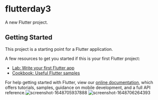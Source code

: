 # flutterday3

A new Flutter project.

## Getting Started

This project is a starting point for a Flutter application.

A few resources to get you started if this is your first Flutter project:

- [Lab: Write your first Flutter app](https://flutter.dev/docs/get-started/codelab)
- [Cookbook: Useful Flutter samples](https://flutter.dev/docs/cookbook)

For help getting started with Flutter, view our
[online documentation](https://flutter.dev/docs), which offers tutorials,
samples, guidance on mobile development, and a full API reference.![screenshot-1648705937888](https://user-images.githubusercontent.com/76991016/160986807-416fc8a6-e861-4514-b4f1-375656fd60e0.png)
![screenshot-1648706264393](https://user-images.githubusercontent.com/76991016/160986814-245b7c9f-d76d-4bea-8cd6-e8e855d43fc4.png)

